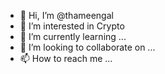 - 👋 Hi, I’m @thameengal
- 👀 I’m interested in Crypto
- 🌱 I’m currently learning ...
- 💞️ I’m looking to collaborate on ...
- 📫 How to reach me ...

<!---
thameengal/thameengal is a ✨ special ✨ repository because its `README.md` (this file) appears on your GitHub profile.
You can click the Preview link to take a look at your changes.
--->
